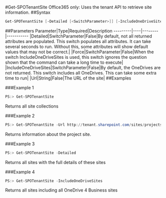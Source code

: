 #Get-SPOTenantSite
Office365 only: Uses the tenant API to retrieve site information.
##Syntax
```powershell
Get-SPOTenantSite [-Detailed [<SwitchParameter>]] [-IncludeOneDriveSites [<SwitchParameter>]] [-Force [<SwitchParameter>]] [-Url <String>]
```


##Parameters
Parameter|Type|Required|Description
---------|----|--------|-----------
|Detailed|SwitchParameter|False|By default, not all returned attributes are populated. This switch populates all attributes. It can take several seconds to run. Without this, some attributes will show default values that may not be correct.|
|Force|SwitchParameter|False|When the switch IncludeOneDriveSites is used, this switch ignores the question shown that the command can take a long time to execute|
|IncludeOneDriveSites|SwitchParameter|False|By default, the OneDrives are not returned. This switch includes all OneDrives. This can take some extra time to run|
|Url|String|False|The URL of the site|
##Examples

###Example 1
```powershell
PS:> Get-SPOTenantSite
```
Returns all site collections

###Example 2
```powershell
PS:> Get-SPOTenantSite -Url http://tenant.sharepoint.com/sites/projects
```
Returns information about the project site.

###Example 3
```powershell
PS:> Get-SPOTenantSite -Detailed
```
Returns all sites with the full details of these sites

###Example 4
```powershell
PS:> Get-SPOTenantSite -IncludeOneDriveSites
```
Returns all sites including all OneDrive 4 Business sites
